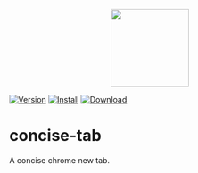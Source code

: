 
<p align="center">
  <img src="http://ocm0knkb1.bkt.clouddn.com/icon.png" width="140px">
</p>

[![Version][version-badge]][version-link]
[![Install][install-badge]][install-link]
[![Download][download-badge]][download-link]

# concise-tab
A concise chrome new tab.

<!-- link -->

[version-link]:     https://github.com/xiecg/concise-tab/releases
[version-badge]:    https://img.shields.io/badge/lastest_version-1.0.0-blue.svg

[install-link]:     https://chrome.google.com/webstore/detail/concise-tab/bhfmajdeadcmpnfmihinkjmmincpfpab
[install-badge]:    https://img.shields.io/badge/install-_chrome-brightgreen.svg

[download-link]:    http://ocm0knkb1.bkt.clouddn.com/concise-tab.crx
[download-badge]:   https://img.shields.io/badge/download-crx-brightgreen.svg
